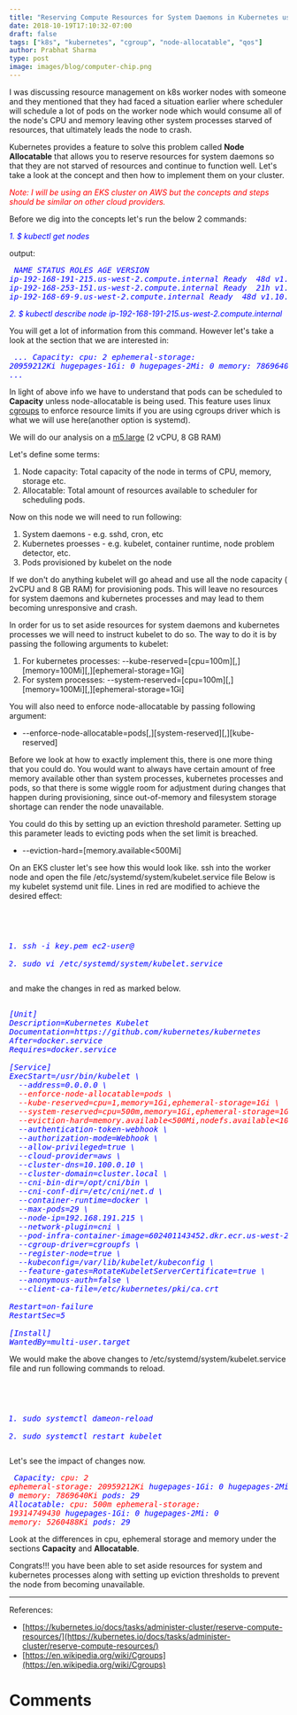 ```yaml
---
title: "Reserving Compute Resources for System Daemons in Kubernetes using node-allocatable"
date: 2018-10-19T17:10:32-07:00
draft: false
tags: ["k8s", "kubernetes", "cgroup", "node-allocatable", "qos"]
author: Prabhat Sharma
type: post
image: images/blog/computer-chip.png
---
```


I was discussing resource management on k8s worker nodes with someone and they mentioned that they had faced a situation earlier where scheduler will schedule a lot of pods on the worker  node which would consume all of the node's CPU and memory leaving other system processes starved of resources, that ultimately leads the node to crash.

Kubernetes provides a feature to solve this problem called <b>Node Allocatable</b> that allows you to reserve resources for system daemons so that they are not starved of resources and continue to function well. Let's take a look at the concept and then how to implement them on your cluster.

<i style="color:red">Note: I will be using an EKS cluster on AWS but the concepts and steps should be similar on other cloud providers.</i>

Before we dig into the concepts let's run the below 2 commands:

<i style="color:blue">
1. $ kubectl get nodes
</i>

output:

<i style="color:blue"><pre>
NAME                                            STATUS   ROLES    AGE   VERSION
ip-192-168-191-215.us-west-2.compute.internal   Ready    <none>   48d   v1.10.3
ip-192-168-253-151.us-west-2.compute.internal   Ready    <none>   21h   v1.10.3
ip-192-168-69-9.us-west-2.compute.internal      Ready    <none>   48d   v1.10.3
</pre></i>

<i style="color:blue">
2. $ kubectl describe node ip-192-168-191-215.us-west-2.compute.internal
</i>

You will get a lot of information from this command. However let's take a look at the section that we are interested in:

<i style="color:blue"><pre>
...
Capacity:
 cpu:                2
 ephemeral-storage:  20959212Ki
 hugepages-1Gi:      0
 hugepages-2Mi:      0
 memory:             7869640Ki
 pods:               29
 ...
</pre></i>

In light of above info we have to understand that pods can be scheduled to <b>Capacity</b> unless node-allocatable is being used. This feature uses linux [cgroups](https://en.wikipedia.org/wiki/Cgroups) to enforce resource limits if you are using cgroups driver which is what we will use here(another option is systemd).

We will do our analysis on a [m5.large](https://aws.amazon.com/ec2/instance-types/m5/) (2 vCPU, 8 GB RAM)

Let's define some terms:

1. Node capacity: Total capacity of the node in terms of CPU, memory, storage etc.
1. Allocatable: Total amount of resources available to scheduler for scheduling pods.

Now on this node we will need to run following:

1. System daemons - e.g. sshd, cron, etc
2. Kubernetes proesses - e.g. kubelet, container runtime, node problem detector, etc.
3. Pods provisioned by kubelet on the node

If we don't do anything kubelet will go ahead and use all the node capacity ( 2vCPU and 8 GB RAM) for provisioning pods. This will leave no resources for system daemons and kubernetes processes and may lead to them becoming unresponsive and crash.

In order for us to set aside resources for system daemons and kubernetes processes we will need to instruct kubelet to do so. The way to do it is by passing the following arguments to kubelet:

1. For kubernetes processes: --kube-reserved=[cpu=100m][,][memory=100Mi][,][ephemeral-storage=1Gi]
1. For system processes: --system-reserved=[cpu=100m][,][memory=100Mi][,][ephemeral-storage=1Gi]

You will also need to enforce node-allocatable by passing following argument:

- --enforce-node-allocatable=pods[,][system-reserved][,][kube-reserved]

Before we look at how to exactly implement this, there is one more thing that you could do. You would want to always have certain amount of free memory available other than system processes, kubernetes processes and pods, so that there is some wiggle room for adjustment during changes that happen during provisioning, since out-of-memory and filesystem storage shortage can render the node unavailable.

You could do this by setting up an eviction threshold parameter. Setting up this parameter leads to evicting pods when the set limit is breached.

- --eviction-hard=[memory.available<500Mi]

On an EKS cluster let's see how this would look like. ssh into the worker node and open the file /etc/systemd/system/kubelet.service file
Below is my kubelet systemd unit file. Lines in red are modified to achieve the desired effect:

<i style="color:blue"><pre>
1. ssh -i key.pem ec2-user@<public ip>
2. sudo vi /etc/systemd/system/kubelet.service
</pre></i>

and make the changes in red as marked below.

<pre><i style="color:blue">
[Unit]
Description=Kubernetes Kubelet
Documentation=https://github.com/kubernetes/kubernetes
After=docker.service
Requires=docker.service

[Service]
ExecStart=/usr/bin/kubelet \
  --address=0.0.0.0 \ <i style="color:red">
  --enforce-node-allocatable=pods \ 
  --kube-reserved=cpu=1,memory=1Gi,ephemeral-storage=1Gi \
  --system-reserved=cpu=500m,memory=1Gi,ephemeral-storage=1Gi \
  --eviction-hard=memory.available<500Mi,nodefs.available<10% \ </i>
  --authentication-token-webhook \
  --authorization-mode=Webhook \
  --allow-privileged=true \
  --cloud-provider=aws \
  --cluster-dns=10.100.0.10 \
  --cluster-domain=cluster.local \
  --cni-bin-dir=/opt/cni/bin \
  --cni-conf-dir=/etc/cni/net.d \
  --container-runtime=docker \
  --max-pods=29 \
  --node-ip=192.168.191.215 \
  --network-plugin=cni \
  --pod-infra-container-image=602401143452.dkr.ecr.us-west-2.amazonaws.com/eks/pause-amd64:3.1 \
  --cgroup-driver=cgroupfs \
  --register-node=true \
  --kubeconfig=/var/lib/kubelet/kubeconfig \
  --feature-gates=RotateKubeletServerCertificate=true \
  --anonymous-auth=false \
  --client-ca-file=/etc/kubernetes/pki/ca.crt

Restart=on-failure
RestartSec=5

[Install]
WantedBy=multi-user.target
</i></pre>


We would make the above changes to /etc/systemd/system/kubelet.service file and run following commands to reload.

<i style="color:blue"><pre>
1. sudo systemctl dameon-reload
2. sudo systemctl restart kubelet
</pre></i>

Let's see the impact of changes now.

<i style="color:blue"><pre>
Capacity:<i style="color:red">
 cpu:                2
 ephemeral-storage:  20959212Ki</i>
 hugepages-1Gi:      0
 hugepages-2Mi:      0<i style="color:red">
 memory:             7869640Ki</i>
 pods:               29
Allocatable:<i style="color:red">
 cpu:                500m
 ephemeral-storage:  19314749430</i>
 hugepages-1Gi:      0
 hugepages-2Mi:      0<i style="color:red">
 memory:             5260488Ki</i>
 pods:               29
</pre></i>

Look at the differences in cpu, ephemeral storage and memory under the sections <b>Capacity</b> and <b>Allocatable</b>.

Congrats!!! you have been able to set aside resources for system and kubernetes processes along with setting up eviction thresholds to prevent the node from becoming unavailable.

<hr>
References:

- [https://kubernetes.io/docs/tasks/administer-cluster/reserve-compute-resources/](https://kubernetes.io/docs/tasks/administer-cluster/reserve-compute-resources/)
- [https://en.wikipedia.org/wiki/Cgroups](https://en.wikipedia.org/wiki/Cgroups)


# Comments
<div id="commento"></div>
<script src="https://cdn.commento.io/js/commento.js"></script>
